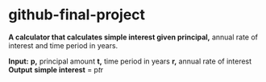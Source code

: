 # github-final-project
<b>A calculator that calculates simple interest given principal,</b> annual rate of interest and time period in years.

<b>Input:</b>
<b>   p,</b> principal amount
<b>   t,</b> time period in years
<b>   r,</b> annual rate of interest
<b>Output</b>
<b>   simple interest</b> = p*t*r
